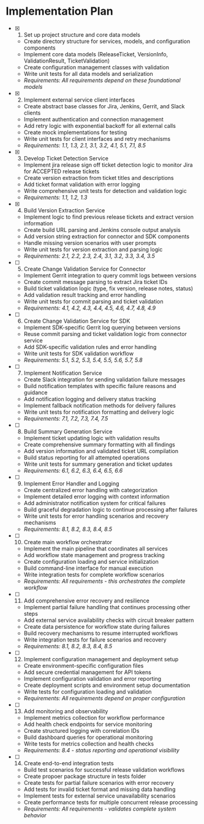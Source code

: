 # Implementation Plan

- [x] 1. Set up project structure and core data models
  - Create directory structure for services, models, and configuration components
  - Implement core data models (ReleaseTicket, VersionInfo, ValidationResult, TicketValidation)
  - Create configuration management classes with validation
  - Write unit tests for all data models and serialization
  - _Requirements: All requirements depend on these foundational models_

- [x] 2. Implement external service client interfaces
  - Create abstract base classes for Jira, Jenkins, Gerrit, and Slack clients
  - Implement authentication and connection management
  - Add retry logic with exponential backoff for all external calls
  - Create mock implementations for testing
  - Write unit tests for client interfaces and retry mechanisms
  - _Requirements: 1.1, 1.3, 2.1, 3.1, 3.2, 4.1, 5.1, 7.1, 8.5_

- [x] 3. Develop Ticket Detection Service
  - Implement jira release sign off ticket detection logic to monitor Jira for ACCEPTED release tickets
  - Create version extraction from ticket titles and descriptions
  - Add ticket format validation with error logging
  - Write comprehensive unit tests for detection and validation logic
  - _Requirements: 1.1, 1.2, 1.3_

- [x] 4. Build Version Extraction Service
  - Implement logic to find previous release tickets and extract version information
  - Create build URL parsing and Jenkins console output analysis
  - Add version string extraction for connector and SDK components
  - Handle missing version scenarios with user prompts
  - Write unit tests for version extraction and parsing logic
  - _Requirements: 2.1, 2.2, 2.3, 2.4, 3.1, 3.2, 3.3, 3.4, 3.5_

- [ ] 5. Create Change Validation Service for Connector
  - Implement Gerrit integration to query commit logs between versions
  - Create commit message parsing to extract Jira ticket IDs
  - Build ticket validation logic (type, fix version, release notes, status)
  - Add validation result tracking and error handling
  - Write unit tests for commit parsing and ticket validation
  - _Requirements: 4.1, 4.2, 4.3, 4.4, 4.5, 4.6, 4.7, 4.8, 4.9_

- [ ] 6. Create Change Validation Service for SDK
  - Implement SDK-specific Gerrit log querying between versions
  - Reuse commit parsing and ticket validation logic from connector service
  - Add SDK-specific validation rules and error handling
  - Write unit tests for SDK validation workflow
  - _Requirements: 5.1, 5.2, 5.3, 5.4, 5.5, 5.6, 5.7, 5.8_

- [ ] 7. Implement Notification Service
  - Create Slack integration for sending validation failure messages
  - Build notification templates with specific failure reasons and guidance
  - Add notification logging and delivery status tracking
  - Implement fallback notification methods for delivery failures
  - Write unit tests for notification formatting and delivery logic
  - _Requirements: 7.1, 7.2, 7.3, 7.4, 7.5_

- [ ] 8. Build Summary Generation Service
  - Implement ticket updating logic with validation results
  - Create comprehensive summary formatting with all findings
  - Add version information and validated ticket URL compilation
  - Build status reporting for all attempted operations
  - Write unit tests for summary generation and ticket updates
  - _Requirements: 6.1, 6.2, 6.3, 6.4, 6.5, 6.6_

- [ ] 9. Implement Error Handler and Logging
  - Create centralized error handling with categorization
  - Implement detailed error logging with context information
  - Add administrator notification system for critical failures
  - Build graceful degradation logic to continue processing after failures
  - Write unit tests for error handling scenarios and recovery mechanisms
  - _Requirements: 8.1, 8.2, 8.3, 8.4, 8.5_

- [ ] 10. Create main workflow orchestrator
  - Implement the main pipeline that coordinates all services
  - Add workflow state management and progress tracking
  - Create configuration loading and service initialization
  - Build command-line interface for manual execution
  - Write integration tests for complete workflow scenarios
  - _Requirements: All requirements - this orchestrates the complete workflow_

- [ ] 11. Add comprehensive error recovery and resilience
  - Implement partial failure handling that continues processing other steps
  - Add external service availability checks with circuit breaker pattern
  - Create data persistence for workflow state during failures
  - Build recovery mechanisms to resume interrupted workflows
  - Write integration tests for failure scenarios and recovery
  - _Requirements: 8.1, 8.2, 8.3, 8.4, 8.5_

- [ ] 12. Implement configuration management and deployment setup
  - Create environment-specific configuration files
  - Add secure credential management for API tokens
  - Implement configuration validation and error reporting
  - Create deployment scripts and environment setup documentation
  - Write tests for configuration loading and validation
  - _Requirements: All requirements depend on proper configuration_

- [ ] 13. Add monitoring and observability
  - Implement metrics collection for workflow performance
  - Add health check endpoints for service monitoring
  - Create structured logging with correlation IDs
  - Build dashboard queries for operational monitoring
  - Write tests for metrics collection and health checks
  - _Requirements: 8.4 - status reporting and operational visibility_

- [ ] 14. Create end-to-end integration tests
  - Build test scenarios for successful release validation workflows
  - Create propoer package structure in tests folder
  - Create tests for partial failure scenarios with error recovery
  - Add tests for invalid ticket format and missing data handling
  - Implement tests for external service unavailability scenarios
  - Create performance tests for multiple concurrent release processing
  - _Requirements: All requirements - validates complete system behavior_